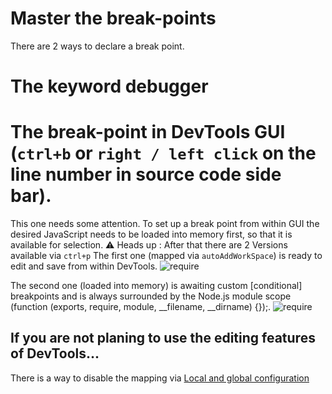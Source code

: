 # Master the break-points
There are 2 ways to declare a break point.

# The keyword debugger
# The break-point in DevTools GUI (```ctrl+b``` or ```right / left click``` on the line number in source code side bar).
This one needs some attention. To set up a break point from within GUI the desired JavaScript needs to be loaded into memory first, so that it is available for selection. :warning: Heads up : After that there are 2 Versions available via ```ctrl+p```
The first one (mapped via ```autoAddWorkSpace```) is ready to edit and save from within DevTools.
![require](6a6f925a-45da-11e5-89e5-7378a7b7a359.png)  

The second one (loaded into memory) is awaiting custom [conditional] breakpoints and is always surrounded by the Node.js module scope (function (exports, require, module, __filename, __dirname) {});.
![require](5f3c6a4c-45db-11e5-89d1-baa44f58f67e.png)  

## If you are not planing to use the editing features of DevTools...
There is a way to disable the mapping via [Local and global configuration](CONFIGURATION.md)